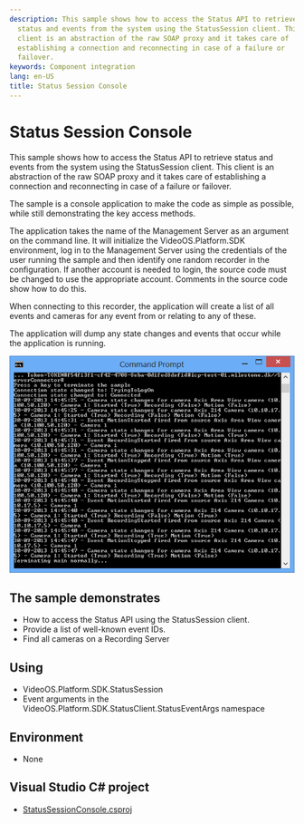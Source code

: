 ```yaml
---
description: This sample shows how to access the Status API to retrieve
  status and events from the system using the StatusSession client. This
  client is an abstraction of the raw SOAP proxy and it takes care of
  establishing a connection and reconnecting in case of a failure or
  failover.
keywords: Component integration
lang: en-US
title: Status Session Console
---
```


# Status Session Console

This sample shows how to access the Status API to retrieve status and
events from the system using the StatusSession client. This client is an
abstraction of the raw SOAP proxy and it takes care of establishing a
connection and reconnecting in case of a failure or failover.

The sample is a console application to make the code as simple as
possible, while still demonstrating the key access methods.

The application takes the name of the Management Server as an argument
on the command line. It will initialize the VideoOS.Platform.SDK
environment, log in to the Management Server using the credentials of
the user running the sample and then identify one random recorder in the
configuration. If another account is needed to login, the source code
must be changed to use the appropriate account. Comments in the source
code show how to do this.

When connecting to this recorder, the application will create a list of
all events and cameras for any event from or relating to any of these.

The application will dump any state changes and events that occur while
the application is running.

![Status Session Console](StatusSessionConsole.png)

## The sample demonstrates

-   How to access the Status API using the StatusSession client.
-   Provide a list of well-known event IDs.
-   Find all cameras on a Recording Server

## Using

-   VideoOS.Platform.SDK.StatusSession
-   Event arguments in the
    VideoOS.Platform.SDK.StatusClient.StatusEventArgs namespace

## Environment

-   None

## Visual Studio C\# project

-   [StatusSessionConsole.csproj](javascript:openLink('..\\\\ComponentSamples\\\\StatusSessionConsole\\\\StatusSessionConsole.csproj');)
